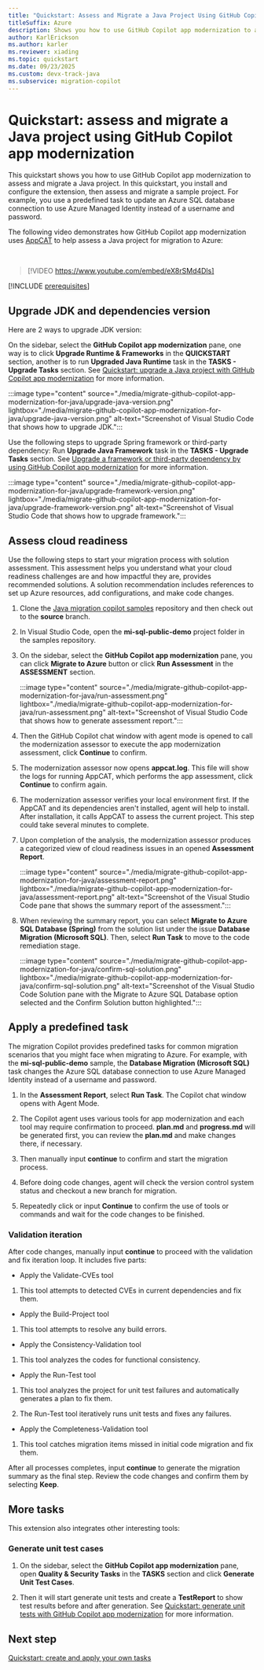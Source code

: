 ```yaml
---
title: "Quickstart: Assess and Migrate a Java Project Using GitHub Copilot app modernization"
titleSuffix: Azure
description: Shows you how to use GitHub Copilot app modernization to assess and migrate a Java project.
author: KarlErickson
ms.author: karler
ms.reviewer: xiading
ms.topic: quickstart
ms.date: 09/23/2025
ms.custom: devx-track-java
ms.subservice: migration-copilot
---
```


# Quickstart: assess and migrate a Java project using GitHub Copilot app modernization

This quickstart shows you how to use GitHub Copilot app modernization to assess and migrate a Java project. In this quickstart, you install and configure the extension, then assess and migrate a sample project. For example, you use a predefined task to update an Azure SQL database connection to use Azure Managed Identity instead of a username and password.

The following video demonstrates how GitHub Copilot app modernization uses [AppCAT](/azure/migrate/appcat/java) to help assess a Java project for migration to Azure:

<br>

> [!VIDEO https://www.youtube.com/embed/eX8rSMd4Dls]

[!INCLUDE [prerequisites](includes/migrate-github-copilot-app-modernization-for-java-quickstart-prerequisites.md)]

## Upgrade JDK and dependencies version

Here are 2 ways to upgrade JDK version:

On the sidebar, select the **GitHub Copilot app modernization** pane, one way is to click **Upgrade Runtime & Frameworks** in the **QUICKSTART** section, another is to run **Upgraded Java Runtime** task in the **TASKS - Upgrade Tasks** section. See [Quickstart: upgrade a Java project with GitHub Copilot app modernization](/java/upgrade/quickstart-upgrade) for more information.

:::image type="content" source="./media/migrate-github-copilot-app-modernization-for-java/upgrade-java-version.png" lightbox="./media/migrate-github-copilot-app-modernization-for-java/upgrade-java-version.png" alt-text="Screenshot of Visual Studio Code that shows how to upgrade JDK.":::

Use the following steps to upgrade Spring framework or third-party dependency:
Run **Upgrade Java Framework** task in the **TASKS - Upgrade Tasks** section. See [Upgrade a framework or third-party dependency by using GitHub Copilot app modernization](/java/upgrade/framework-upgrade) for more information.

:::image type="content" source="./media/migrate-github-copilot-app-modernization-for-java/upgrade-framework-version.png" lightbox="./media/migrate-github-copilot-app-modernization-for-java/upgrade-framework-version.png" alt-text="Screenshot of Visual Studio Code that shows how to upgrade framework.":::

## Assess cloud readiness

Use the following steps to start your migration process with solution assessment. This assessment helps you understand what your cloud readiness challenges are and how impactful they are, provides recommended solutions. A solution recommendation includes references to set up Azure resources, add configurations, and make code changes.

1. Clone the [Java migration copilot samples](https://github.com/Azure-Samples/java-migration-copilot-samples) repository and then check out to the **source** branch.

1. In Visual Studio Code, open the **mi-sql-public-demo** project folder in the samples repository.

1. On the sidebar, select the **GitHub Copilot app modernization** pane, you can click **Migrate to Azure** button or click **Run Assessment** in the **ASSESSMENT** section.

   :::image type="content" source="./media/migrate-github-copilot-app-modernization-for-java/run-assessment.png" lightbox="./media/migrate-github-copilot-app-modernization-for-java/run-assessment.png" alt-text="Screenshot of Visual Studio Code that shows how to generate assessment report.":::

1. Then the GitHub Copilot chat window with agent mode is opened to call the modernization assessor to execute the app modernization assessment, click **Continue** to confirm.

1. The modernization assessor now opens **appcat.log**. This file will show the logs for running AppCAT, which performs the app assessment, click **Continue** to confirm again. 

1. The modernization assessor verifies your local environment first. If the AppCAT and its dependencies aren't installed, agent will help to install. After installation, it calls AppCAT to assess the current project. This step could take several minutes to complete.

1. Upon completion of the analysis, the modernization assessor produces a categorized view of cloud readiness issues in an opened **Assessment Report**.

   :::image type="content" source="./media/migrate-github-copilot-app-modernization-for-java/assessment-report.png" lightbox="./media/migrate-github-copilot-app-modernization-for-java/assessment-report.png" alt-text="Screenshot of the Visual Studio Code pane that shows the summary report of the assessment.":::

1. When reviewing the summary report, you can select **Migrate to Azure SQL Database (Spring)** from the solution list under the issue **Database Migration (Microsoft SQL)**. Then, select **Run Task** to move to the code remediation stage.

   :::image type="content" source="./media/migrate-github-copilot-app-modernization-for-java/confirm-sql-solution.png" lightbox="./media/migrate-github-copilot-app-modernization-for-java/confirm-sql-solution.png" alt-text="Screenshot of the Visual Studio Code Solution pane with the Migrate to Azure SQL Database option selected and the Confirm Solution button highlighted.":::

## Apply a predefined task

The migration Copilot provides predefined tasks for common migration scenarios that you might face when migrating to Azure. For example, with the **mi-sql-public-demo** sample, the **Database Migration (Microsoft SQL)** task changes the Azure SQL database connection to use Azure Managed Identity instead of a username and password.

1. In the **Assessment Report**, select **Run Task**. The Copilot chat window opens with Agent Mode.

1. The Copilot agent uses various tools for app modernization and each tool may require confirmation to proceed. **plan.md** and **progress.md** will be generated first, you can review the **plan.md** and make changes there, if necessary.

1. Then manually input **continue** to confirm and start the migration process.

1. Before doing code changes, agent will check the version control system status and checkout a new branch for migration.

1. Repeatedly click or input **Continue** to confirm the use of tools or commands and wait for the code changes to be finished.

### Validation iteration

After code changes, manually input **continue** to proceed with the validation and fix iteration loop. It includes five parts:

- Apply the Validate-CVEs tool

1. This tool attempts to detected CVEs in current dependencies and fix them.

- Apply the Build-Project tool

1. This tool attempts to resolve any build errors.

- Apply the Consistency-Validation tool

1. This tool analyzes the codes for functional consistency.

- Apply the Run-Test tool

1. This tool analyzes the project for unit test failures and automatically generates a plan to fix them.

1. The Run-Test tool iteratively runs unit tests and fixes any failures.

- Apply the Completeness-Validation tool

1. This tool catches migration items missed in initial code migration and fix them.

After all processes completes, input **continue** to generate the migration summary as the final step. Review the code changes and confirm them by selecting **Keep**.

## More tasks

This extension also integrates other interesting tools:

### Generate unit test cases

1. On the sidebar, select the **GitHub Copilot app modernization** pane, open **Quality & Security Tasks** in the **TASKS** section and click **Generate Unit Test Cases**.

1. Then it will start generate unit tests and create a **TestReport** to show test results before and after generation. See [Quickstart: generate unit tests with GitHub Copilot app modernization](/java/upgrade/quickstart-unit-tests) for more information.

## Next step

[Quickstart: create and apply your own tasks](migrate-github-copilot-app-modernization-for-java-quickstart-create-and-apply-your-own-task.md)
